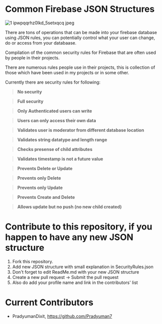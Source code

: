 # Common Firebase JSON Structures

![1 ipwpqqrhz0lkd_5setxqcq jpeg](https://user-images.githubusercontent.com/41565823/47785324-ae62fd80-dd08-11e8-82f9-84fbe36ecf34.png)

There are tons of operations that can be made into your firebase database using JSON rules, you can potentially control what your user can change, do or access from your databaase.

Compilation of the common security rules for Firebase that are often used by people in their projects.

There are numerous rules people use in their projects, this is collection of those which have been used in my projects or in some other.

Currently there are security rules for following:

>**No security**

>**Full security**

>**Only Authenticated users can write**

>**Users can only access their own data**

>**Validates user is moderator from different database location**

>**Validates string datatype and length range**

>**Checks presense of child attributes**

>**Validates timestamp is not a future value**

>**Prevents Delete or Update**

>**Prevents only Delete**

>**Prevents only Update**

>**Prevents Create and Delete**

>**Allows update but no push (no new child created)**


# Contribute to this repository, if you happen to have any new JSON structure

1. Fork this repository.
2. Add new JSON structure with small explanation in SecurityRules.json
3. Don't forget to edit ReadMe.md with your new JSON structure
4. Create a new pull request -> Submit the pull request
5. Also do add your profile name and link in the contributors' list

# Current Contributors

- PradyumanDixit, https://github.com/Pradyuman7
